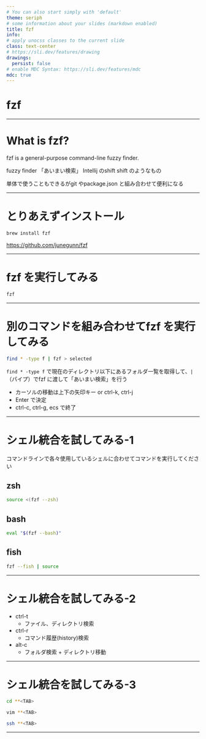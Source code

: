 ```yaml
---
# You can also start simply with 'default'
theme: seriph
# some information about your slides (markdown enabled)
title: fzf
info:
# apply unocss classes to the current slide
class: text-center
# https://sli.dev/features/drawing
drawings:
  persist: false
# enable MDC Syntax: https://sli.dev/features/mdc
mdc: true
---
```


# fzf

---

# What is fzf?

fzf is a general-purpose command-line fuzzy finder.

fuzzy finder 「あいまい検索」
Intellij のshift shift のようなもの

単体で使うこともできるがgit やpackage.json と組み合わせて便利になる

---

# とりあえずインストール

```bash
brew install fzf
```

https://github.com/junegunn/fzf

---

# fzf を実行してみる

```bash
fzf
```

---

# 別のコマンドを組み合わせてfzf を実行してみる

```bash
find * -type f | fzf > selected
```

`find * -type f` で現在のディレクトリ以下にあるフォルダ一覧を取得して、`|`（パイプ）でfzf に渡して「あいまい検索」を行う

- カーソルの移動は上下の矢印キー or ctrl-k, ctrl-j
- Enter で決定
- ctrl-c, ctrl-g, ecs で終了

---

# シェル統合を試してみる-1

コマンドラインで各々使用しているシェルに合わせてコマンドを実行してください

## zsh

```bash
source <(fzf --zsh)
```

## bash

```bash
eval "$(fzf --bash)"
```

## fish

```bash
fzf --fish | source
```

---

# シェル統合を試してみる-2

- ctrl-t
  -  ファイル、ディレクトリ検索
- ctrl-r
  - コマンド履歴(history)検索
- alt-c
  - フォルダ検索 + ディレクトリ移動

---

# シェル統合を試してみる-3

```bash
cd **<TAB>
```

```Bash
vim **<TAB>
```

```Bash
ssh **<TAB>
```

---